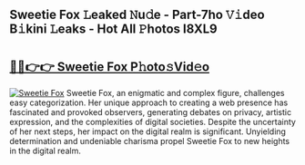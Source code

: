 ## Sweetie Fox 𝙻eaked 𝙽u𝚍e - Part-7ho 𝚅𝚒deo B𝚒kini 𝙻eaks - Hot All 𝙿hotos I8XL9

# <h2><a href="http://ld2zj4r.urlbe.top/?page=Sweetie+Fox">🔗🔗👉👉 Sweetie Fox P𝚑oto𝚜Vid𝚎o</a></h2>

[![Sweetie Fox](https://i.imgur.com/eBuTRDB.gif)](http://ld2zj4r.urlbe.top/?page=Sweetie+Fox)
Sweetie Fox, an enigmatic and complex figure, challenges easy categorization. Her unique approach to creating a web presence has fascinated and provoked observers, generating debates on privacy, artistic expression, and the complexities of digital societies. Despite the uncertainty of her next steps, her impact on the digital realm is significant. Unyielding determination and undeniable charisma propel Sweetie Fox to new heights in the digital realm.
